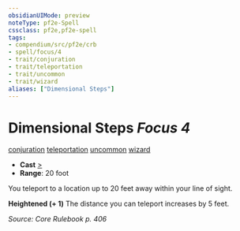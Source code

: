 ```yaml
---
obsidianUIMode: preview
noteType: pf2e-Spell
cssclass: pf2e,pf2e-spell
tags:
- compendium/src/pf2e/crb
- spell/focus/4
- trait/conjuration
- trait/teleportation
- trait/uncommon
- trait/wizard
aliases: ["Dimensional Steps"]
---
```

# Dimensional Steps *Focus 4*   
[conjuration](rules/traits/conjuration.md "Conjuration School Trait")  [teleportation](rules/traits/teleportation.md "Teleportation Effect Trait")  [uncommon](rules/traits/uncommon.md "Uncommon Rarity Trait")  [wizard](rules/traits/wizard.md "Wizard Class Trait")  

- **Cast** [>](rules/core-rulebook/chapter-9-playing-the-game.md#Actions "Single Action") 
- **Range**: 20 foot

You teleport to a location up to 20 feet away within your line of sight.

**Heightened (+ 1)** The distance you can teleport increases by 5 feet.

*Source: Core Rulebook p. 406*